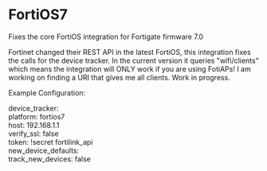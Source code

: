 # FortiOS7
Fixes the core FortiOS integration for Fortigate firmware 7.0

Fortinet changed their REST API in the latest FortiOS, this integration fixes the calls for the device tracker.
In the current version it queries "wifi/clients" which means the integration will ONLY work if you are using FotiAPs! I am working on finding a URI that gives me all clients. Work in progress.

Example Configuration:

device_tracker:<br>
    platform: fortios7<br>
    host: 192.168.1.1<br>
    verify_ssl: false<br>
    token: !secret fortilink_api<br>
    new_device_defaults:<br>
      track_new_devices: false

